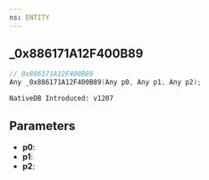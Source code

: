 ```yaml
---
ns: ENTITY
---
```

## _0x886171A12F400B89

```c
// 0x886171A12F400B89
Any _0x886171A12F400B89(Any p0, Any p1, Any p2);
```

```
NativeDB Introduced: v1207
```

## Parameters
* **p0**:
* **p1**:
* **p2**:
